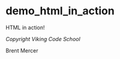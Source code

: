 demo_html_in_action
===================

HTML in action!


*Copyright Viking Code School*

Brent Mercer

